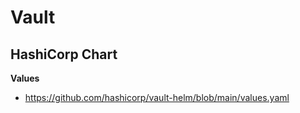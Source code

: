 # Vault

## HashiCorp Chart

**Values**
- https://github.com/hashicorp/vault-helm/blob/main/values.yaml
